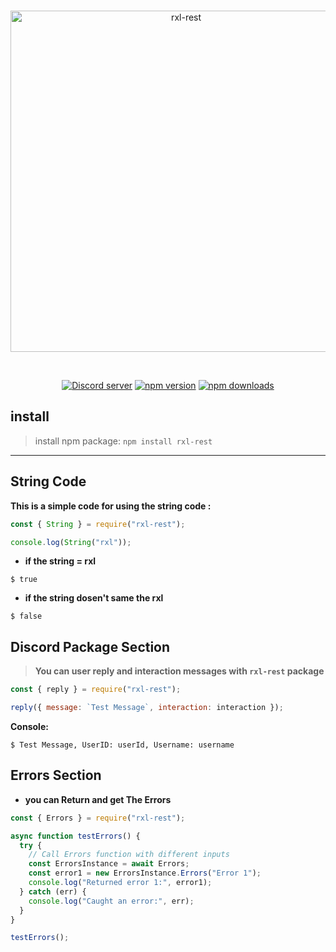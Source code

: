 <div align="center">
	<br />
	<p>
		<a href="https://www.npmjs.com/package/rxl-rest"><img src="https://media.discordapp.net/attachments/1106119206061223936/1155248969337810954/rxl.png?width=1440&height=492" width="546" alt="rxl-rest" /></a>
	</p>
	<br />
	<p>
		<a href="https://discord.gg/6CuMuv5Yzg"><img src="https://img.shields.io/discord/977544174125609010?logo=discord&color=5865F2" alt="Discord server" /></a>
		<a href="https://www.npmjs.com/package/rxl-rest"><img src="https://img.shields.io/npm/v/rxl-rest.svg?maxAge=3600" alt="npm version" /></a>
		<a href="https://www.npmjs.com/package/rxl-rest"><img src="https://img.shields.io/npm/dt/rxl-rest.svg?maxAge=3600" alt="npm downloads" /></a>
	</p>
</div>

## install

> install npm package: `npm install rxl-rest`

---

## String Code

**This is a simple code for using the string code :**

```js
const { String } = require("rxl-rest");

console.log(String("rxl"));
```

- **if the string = rxl**

```console
$ true
```

- **if the string dosen't same the rxl**

```console
$ false
```

## Discord Package Section

> **You can user reply and interaction messages with `rxl-rest` package**

```js
const { reply } = require("rxl-rest");

reply({ message: `Test Message`, interaction: interaction });
```

**Console:**

```console
$ Test Message, UserID: userId, Username: username
```

## Errors Section

- **you can Return and get The Errors**

```js
const { Errors } = require("rxl-rest");

async function testErrors() {
  try {
    // Call Errors function with different inputs
    const ErrorsInstance = await Errors;
    const error1 = new ErrorsInstance.Errors("Error 1");
    console.log("Returned error 1:", error1);
  } catch (err) {
    console.log("Caught an error:", err);
  }
}

testErrors();
```